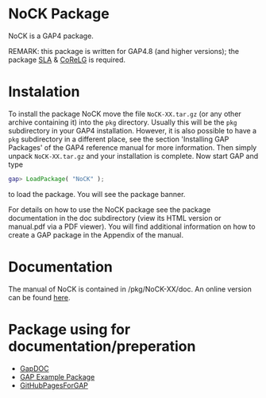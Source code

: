 # NoCK Package

NoCK is a GAP4 package. 

REMARK: this package is written for GAP4.8 (and higher versions); the package [SLA](http://www.science.unitn.it/~degraaf/sla.html) & [CoReLG](http://users.monash.edu/~heikod/corelg/) is required.


# Instalation

To install the package NoCK move the file `NoCK-XX.tar.gz` (or any other archive containing it) into the `pkg` directory.
Usually this will be the `pkg` subdirectory in your GAP4 installation. However, it is also possible to have a `pkg` subdirectory in a different place, see the section 'Installing GAP Packages' of the GAP4 reference manual for more information. Then simply unpack `NoCK-XX.tar.gz` and your installation is complete.
Now start GAP and type
```gap
gap> LoadPackage( "NoCK" );
```
to load the package. You will see the package banner.

For details on how to use the NoCK package see the package documentation in the doc subdirectory (view its HTML version or manual.pdf via a PDF viewer). You will find additional information on how to create a GAP package in the Appendix of the manual.

# Documentation

The manual of NoCK is contained in /pkg/NoCK-XX/doc. An online version can be found [here](https://pjastr.github.io/NoCK/doc/chap0.html).

# Package using for documentation/preperation

* [GapDOC](http://www.math.rwth-aachen.de/~Frank.Luebeck/GAPDoc/index.html)
* [GAP Example Package](http://gap-packages.github.io/example/)
* [GitHubPagesForGAP](https://github.com/gap-system/GitHubPagesForGAP)

